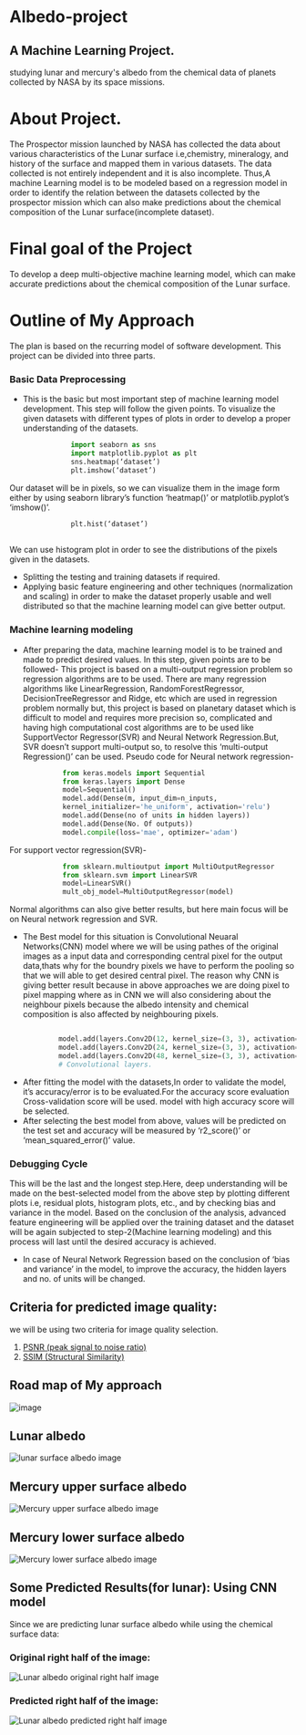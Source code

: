 # Albedo-project
## A Machine Learning Project.
studying lunar and mercury's albedo from the chemical data of planets collected by NASA by its space missions.

# About Project.
The Prospector mission launched by NASA has collected the data about various characteristics of the Lunar surface i.e,chemistry, mineralogy, and history of the surface and mapped them in various datasets. The data collected is not entirely independent and it is also incomplete.
Thus,A machine Learning model is to be modeled based on a regression model in order to identify the relation between the datasets collected by the prospector mission which can also make predictions about the chemical composition of the Lunar surface(incomplete dataset).

# Final goal of the Project
To develop a deep multi-objective machine learning model, which can make accurate predictions about the chemical composition of the Lunar surface.

# Outline of My Approach
The plan is based on the recurring model of software development. This project can be divided into three parts.
### Basic Data Preprocessing
- This is the basic but most important step of machine learning model development. This step will follow the given points.
To visualize the given datasets with different types of plots in order to develop a proper understanding of the datasets.
```Python
               import seaborn as sns
               import matplotlib.pyplot as plt
               sns.heatmap(‘dataset’)
               plt.imshow(‘dataset’) 
```
Our dataset will be in pixels, so we can visualize them in the image form either by using seaborn library’s function ‘heatmap()’ or matplotlib.pyplot’s ‘imshow()’.
```Python
               plt.hist(‘dataset’)
               
```
 We can use histogram plot in order to see the distributions of the pixels given in the datasets.
- Splitting the testing and training datasets if required.
- Applying basic feature engineering and other techniques (normalization and scaling) in order to make the dataset properly usable and well distributed so that the machine     learning model can give better output.

### Machine learning modeling
- After preparing the data, machine learning model is to be trained and made to predict desired values. In this step, given points are to be followed-
This project is based on a multi-output regression problem so regression algorithms are to be used. There are many regression algorithms like LinearRegression,       RandomForestRegressor, DecisionTreeRegressor and Ridge, etc which are used in regression problem normally but, this project is based on planetary dataset which is difficult to model and requires more precision so, complicated and having high computational cost algorithms are to be used like SupportVector Regressor(SVR) and Neural Network Regression.But, SVR doesn’t support multi-output so, to resolve this ‘multi-output Regression()’ can be used. Pseudo code for Neural network regression-
```python
             from keras.models import Sequential
             from keras.layers import Dense
             model=Sequential()
             model.add(Dense(m, input_dim=n_inputs,
             kernel_initializer='he_uniform', activation='relu')
             model.add(Dense(no of units in hidden layers))
             model.add(Dense(No. Of outputs))
             model.compile(loss='mae', optimizer='adam')
```

For support vector regression(SVR)-
             
```python
             from sklearn.multioutput import MultiOutputRegressor
             from sklearn.svm import LinearSVR
             model=LinearSVR()
             mult_obj_model=MultiOutputRegressor(model)
```
Normal algorithms can also give better results, but here main focus will be on Neural network regression and SVR.
- The Best model for this situation is Convolutional Neuaral Networks(CNN) model where we will be using pathes of the original images as a input data and corresponding
central pixel for the output data,thats why for the boundry pixels we have to perform the pooling so that we will able to get desired central pixel. The reason why CNN
is giving better result because in above approaches we are doing pixel to pixel mapping where as in CNN we will also considering about the neighbour pixels because the albedo intensity and chemical composition is also affected by neighbouring pixels.
```python

            model.add(layers.Conv2D(12, kernel_size=(3, 3), activation='relu', padding='same'))
            model.add(layers.Conv2D(24, kernel_size=(3, 3), activation='relu', padding='same'))
            model.add(layers.Conv2D(48, kernel_size=(3, 3), activation='relu', padding='same'))
            # Convolutional layers.

```
- After fitting the model with the datasets,In order to validate the model, it’s accuracy/error is to be evaluated.For the accuracy score evaluation Cross-validation score will be used. model with high accuracy score will be selected.
- After selecting the best model from above, values will be predicted on the test set and accuracy will be measured by ‘r2_score()’ or ‘mean_squared_error()’ value.

### Debugging Cycle
This will be the last and the longest step.Here, deep understanding will be made on the best-selected model from the above step by plotting different plots i.e, residual plots, histogram plots, etc., and by checking bias and variance in the model. Based on the conclusion of the analysis, advanced feature engineering will be applied over the training dataset and the dataset will be again subjected to step-2(Machine learning modeling)  and this process will last until the desired accuracy is achieved.
- In case of Neural Network Regression based on the conclusion of ‘bias and variance’ in the model, to improve the accuracy, the hidden layers and no. of units will be changed.
## Criteria for predicted image quality:
we will be using two criteria for image quality selection.</br>
1. [PSNR (peak signal to noise ratio)](https://en.wikipedia.org/wiki/Peak_signal-to-noise_ratio)
2. [SSIM (Structural Similarity)](https://en.wikipedia.org/wiki/Structural_similarity)

## Road map of My approach
![image](https://github.com/captainra1/images/blob/master/rd_map.png)

## Lunar albedo
![lunar surface albedo image](https://github.com/captainra1/images/blob/master/lunar_al.png)

## Mercury upper surface albedo

![Mercury upper surface albedo image](https://github.com/captainra1/images/blob/master/mer_up_al.png)

## Mercury lower surface albedo
![Mercury lower surface albedo image](https://github.com/captainra1/images/blob/master/mer_low_al.png)

## Some Predicted Results(for lunar): Using CNN model
Since we are predicting lunar surface albedo while using the chemical surface data:
### Original right half of the image:
![Lunar albedo original right half image](https://github.com/captainra1/images/blob/master/lunar_right_org.png)
### Predicted right half of the image:
![Lunar albedo predicted right half image](https://github.com/captainra1/images/blob/master/lunar_albedo_pred.png)
